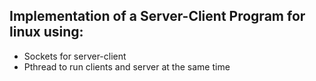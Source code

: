 
## Implementation of a **Server-Client** **Program** for linux using:

- Sockets for server-client
- Pthread to run clients and server at the same time